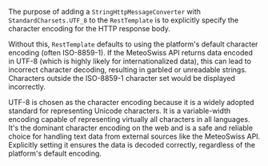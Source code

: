 The purpose of adding a `StringHttpMessageConverter` with `StandardCharsets.UTF_8` to the `RestTemplate` is to explicitly specify the character encoding for the HTTP response body.

Without this, `RestTemplate` defaults to using the platform's default character encoding (often ISO-8859-1). If the MeteoSwiss API returns data encoded in UTF-8 (which is highly likely for internationalized data), this can lead to incorrect character decoding, resulting in garbled or unreadable strings.  Characters outside the ISO-8859-1 character set would be displayed incorrectly.

UTF-8 is chosen as the character encoding because it is a widely adopted standard for representing Unicode characters. It is a variable-width encoding capable of representing virtually all characters in all languages. It's the dominant character encoding on the web and is a safe and reliable choice for handling text data from external sources like the MeteoSwiss API. Explicitly setting it ensures the data is decoded correctly, regardless of the platform's default encoding.